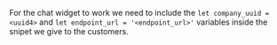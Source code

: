 For the chat widget to work we need to include the `let company_uuid = <uuid4>` and `let endpoint_url = '<endpoint_url>'` variables inside the snipet we give to the customers.

